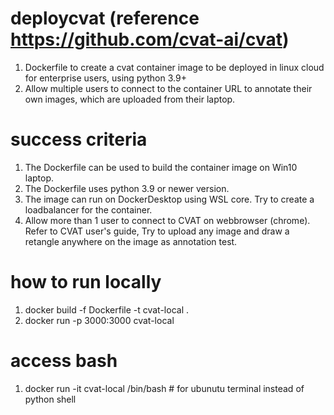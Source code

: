 # deploycvat (reference https://github.com/cvat-ai/cvat)

1. Dockerfile to create a cvat container image to be deployed in linux cloud for enterprise users, using python 3.9+
2. Allow multiple users to connect to the container URL to annotate their own images, which are uploaded from their laptop.

# success criteria
1. The Dockerfile can be used to build the container image on Win10 laptop.
2. The Dockerfile uses python 3.9 or newer version.
3. The image can run on DockerDesktop using WSL core. Try to create a loadbalancer for the container.
4. Allow more than 1 user to connect to CVAT on webbrowser (chrome).  Refer to CVAT user's guide,  Try to upload any image and draw a retangle anywhere on the image as annotation test.  

# how to run locally
1. docker build -f Dockerfile -t cvat-local .
2. docker run -p 3000:3000 cvat-local

# access bash 
1. docker run -it cvat-local /bin/bash # for ubunutu terminal instead of python shell